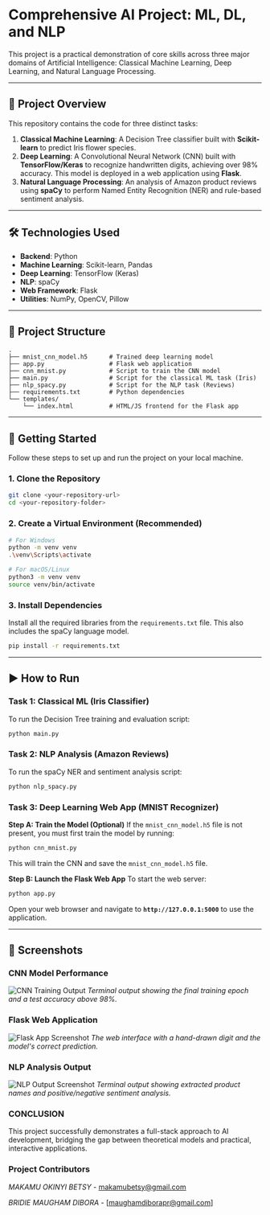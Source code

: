 # Comprehensive AI Project: ML, DL, and NLP

This project is a practical demonstration of core skills across three major domains of Artificial Intelligence: Classical Machine Learning, Deep Learning, and Natural Language Processing.

---

## 📖 Project Overview

This repository contains the code for three distinct tasks:
1.  **Classical Machine Learning**: A Decision Tree classifier built with **Scikit-learn** to predict Iris flower species.
2.  **Deep Learning**: A Convolutional Neural Network (CNN) built with **TensorFlow/Keras** to recognize handwritten digits, achieving over 98% accuracy. This model is deployed in a web application using **Flask**.
3.  **Natural Language Processing**: An analysis of Amazon product reviews using **spaCy** to perform Named Entity Recognition (NER) and rule-based sentiment analysis.

---

## 🛠️ Technologies Used

-   **Backend**: Python
-   **Machine Learning**: Scikit-learn, Pandas
-   **Deep Learning**: TensorFlow (Keras)
-   **NLP**: spaCy
-   **Web Framework**: Flask
-   **Utilities**: NumPy, OpenCV, Pillow

---

## 📂 Project Structure

```
.
├── mnist_cnn_model.h5      # Trained deep learning model
├── app.py                  # Flask web application
├── cnn_mnist.py            # Script to train the CNN model
├── main.py                 # Script for the classical ML task (Iris)
├── nlp_spacy.py            # Script for the NLP task (Reviews)
├── requirements.txt        # Python dependencies
└── templates/
    └── index.html          # HTML/JS frontend for the Flask app
```

---

## 🚀 Getting Started

Follow these steps to set up and run the project on your local machine.

### 1. Clone the Repository
```bash
git clone <your-repository-url>
cd <your-repository-folder>
```

### 2. Create a Virtual Environment (Recommended)
```bash
# For Windows
python -m venv venv
.\venv\Scripts\activate

# For macOS/Linux
python3 -m venv venv
source venv/bin/activate
```

### 3. Install Dependencies
Install all the required libraries from the `requirements.txt` file. This also includes the spaCy language model.
```bash
pip install -r requirements.txt
```

---

## ▶️ How to Run

### Task 1: Classical ML (Iris Classifier)
To run the Decision Tree training and evaluation script:
```bash
python main.py
```

### Task 2: NLP Analysis (Amazon Reviews)
To run the spaCy NER and sentiment analysis script:
```bash
python nlp_spacy.py
```

### Task 3: Deep Learning Web App (MNIST Recognizer)

**Step A: Train the Model (Optional)**
If the `mnist_cnn_model.h5` file is not present, you must first train the model by running:
```bash
python cnn_mnist.py
```
This will train the CNN and save the `mnist_cnn_model.h5` file.

**Step B: Launch the Flask Web App**
To start the web server:
```bash
python app.py
```
Open your web browser and navigate to **`http://127.0.0.1:5000`** to use the application.

---

## 📸 Screenshots

### CNN Model Performance
![CNN Training Output](<https://imgur.com/9JJ3YIt.png>)
*Terminal output showing the final training epoch and a test accuracy above 98%.*

### Flask Web Application
![Flask App Screenshot](<https://imgur.com/pND8iNT.png>)
*The web interface with a hand-drawn digit and the model's correct prediction.*

### NLP Analysis Output
![NLP Output Screenshot](<https://imgur.com/ZaWDhWW.png>)
*Terminal output showing extracted product names and positive/negative sentiment analysis.*

### CONCLUSION

This project successfully demonstrates a full-stack approach to AI development, bridging the gap between theoretical models and practical, interactive applications.

### Project Contributors
*MAKAMU OKINYI BETSY* - makamubetsy@gmail.com

*BRIDIE MAUGHAM DIBORA* - [maughamdiborapr@gmail.com]
